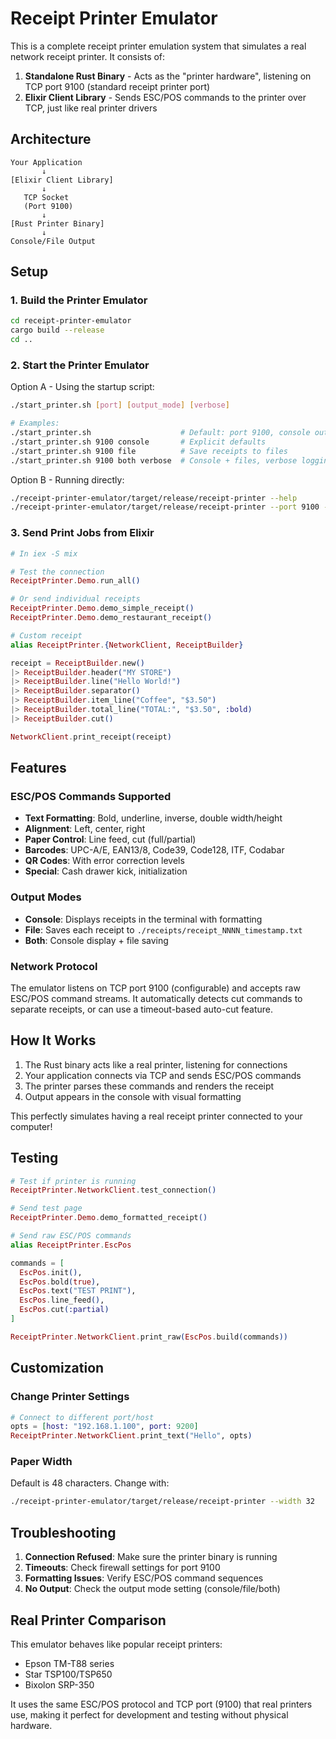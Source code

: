 # Receipt Printer Emulator

This is a complete receipt printer emulation system that simulates a real network receipt printer. It consists of:

1. **Standalone Rust Binary** - Acts as the "printer hardware", listening on TCP port 9100 (standard receipt printer port)
2. **Elixir Client Library** - Sends ESC/POS commands to the printer over TCP, just like real printer drivers

## Architecture

```
Your Application
       ↓
[Elixir Client Library]
       ↓
   TCP Socket
   (Port 9100)
       ↓
[Rust Printer Binary]
       ↓
Console/File Output
```

## Setup

### 1. Build the Printer Emulator

```bash
cd receipt-printer-emulator
cargo build --release
cd ..
```

### 2. Start the Printer Emulator

Option A - Using the startup script:
```bash
./start_printer.sh [port] [output_mode] [verbose]

# Examples:
./start_printer.sh                    # Default: port 9100, console output
./start_printer.sh 9100 console       # Explicit defaults
./start_printer.sh 9100 file          # Save receipts to files
./start_printer.sh 9100 both verbose  # Console + files, verbose logging
```

Option B - Running directly:
```bash
./receipt-printer-emulator/target/release/receipt-printer --help
./receipt-printer-emulator/target/release/receipt-printer --port 9100 --verbose
```

### 3. Send Print Jobs from Elixir

```elixir
# In iex -S mix

# Test the connection
ReceiptPrinter.Demo.run_all()

# Or send individual receipts
ReceiptPrinter.Demo.demo_simple_receipt()
ReceiptPrinter.Demo.demo_restaurant_receipt()

# Custom receipt
alias ReceiptPrinter.{NetworkClient, ReceiptBuilder}

receipt = ReceiptBuilder.new()
|> ReceiptBuilder.header("MY STORE")
|> ReceiptBuilder.line("Hello World!")
|> ReceiptBuilder.separator()
|> ReceiptBuilder.item_line("Coffee", "$3.50")
|> ReceiptBuilder.total_line("TOTAL:", "$3.50", :bold)
|> ReceiptBuilder.cut()

NetworkClient.print_receipt(receipt)
```

## Features

### ESC/POS Commands Supported

- **Text Formatting**: Bold, underline, inverse, double width/height
- **Alignment**: Left, center, right
- **Paper Control**: Line feed, cut (full/partial)
- **Barcodes**: UPC-A/E, EAN13/8, Code39, Code128, ITF, Codabar
- **QR Codes**: With error correction levels
- **Special**: Cash drawer kick, initialization

### Output Modes

- **Console**: Displays receipts in the terminal with formatting
- **File**: Saves each receipt to `./receipts/receipt_NNNN_timestamp.txt`
- **Both**: Console display + file saving

### Network Protocol

The emulator listens on TCP port 9100 (configurable) and accepts raw ESC/POS command streams. It automatically detects cut commands to separate receipts, or can use a timeout-based auto-cut feature.

## How It Works

1. The Rust binary acts like a real printer, listening for connections
2. Your application connects via TCP and sends ESC/POS commands
3. The printer parses these commands and renders the receipt
4. Output appears in the console with visual formatting

This perfectly simulates having a real receipt printer connected to your computer!

## Testing

```elixir
# Test if printer is running
ReceiptPrinter.NetworkClient.test_connection()

# Send test page
ReceiptPrinter.Demo.demo_formatted_receipt()

# Send raw ESC/POS commands
alias ReceiptPrinter.EscPos

commands = [
  EscPos.init(),
  EscPos.bold(true),
  EscPos.text("TEST PRINT"),
  EscPos.line_feed(),
  EscPos.cut(:partial)
]

ReceiptPrinter.NetworkClient.print_raw(EscPos.build(commands))
```

## Customization

### Change Printer Settings

```elixir
# Connect to different port/host
opts = [host: "192.168.1.100", port: 9200]
ReceiptPrinter.NetworkClient.print_text("Hello", opts)
```

### Paper Width

Default is 48 characters. Change with:
```bash
./receipt-printer-emulator/target/release/receipt-printer --width 32
```

## Troubleshooting

1. **Connection Refused**: Make sure the printer binary is running
2. **Timeouts**: Check firewall settings for port 9100
3. **Formatting Issues**: Verify ESC/POS command sequences
4. **No Output**: Check the output mode setting (console/file/both)

## Real Printer Comparison

This emulator behaves like popular receipt printers:
- Epson TM-T88 series
- Star TSP100/TSP650
- Bixolon SRP-350

It uses the same ESC/POS protocol and TCP port (9100) that real printers use, making it perfect for development and testing without physical hardware.